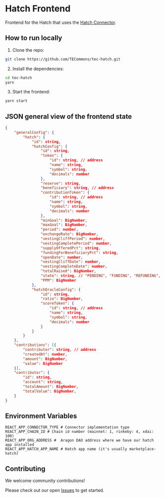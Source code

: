 # Hatch Frontend

Frontend for the Hatch that uses the [Hatch Connector](https://github.com/TECommons/hatch-connector). 

## How to run locally

1. Clone the repo:

```sh
git clone https://github.com/TECommons/tec-hatch.git
```

2. Install the dependencies:

```sh
cd tec-hatch
yarn
```

3. Start the frontend:

```sh
yarn start
```

## JSON general view of the frontend state

```json
{
    "generalConfig": {
        "hatch": {
            "id": string,
            "hatchConfig": {
                "id": string,
                "token": {
                    "id": string, // address
                    "name": string,
                    "symbol": string,
                    "decimals": number
                },
                "reserve": string,
                "beneficiary": string, // address
                "contributionToken": {
                    "id": string, // address
                    "name": string,
                    "symbol": string,
                    "decimals": number
                },
                "minGoal": BigNumber,
                "maxGoal": BigNumber,
                "period": number,
                "exchangeRate": BigNumber,
                "vestingCliffPeriod": number,
                "vestingCompletePeriod": number,
                "supplyOfferedPct": string,
                "fundingForBeneficiaryPct": string,
                "openDate": number,
                "vestingCliffDate": number,
                "vestingCompleteDate": number,
                "totalRaised": BigNumber,
                "state": string, // "PENDING", "FUNDING", "REFUNDING", "GOAL_REACHED" or "CLOSED",
                "PPM": BigNumber
            },
            "hatchOracleConfig": {
                "id": string,
                "ratio": BigNumber,
                "scoreToken": {
                    "id": string, // address
                    "name": string,
                    "symbol": string,
                    "decimals": number
                }
            }
        }
    },
    "contributions": [{
        "contributor": string, // address
        "createdAt": number,
        "amount": BigNumber,
        "value": BigNumber
    }],
    "contributor": {
        "id": string,
        "account": string,
        "totalAmount": BigNumber,
        "totalValue": BigNumber,
    }
}
```

## Environment Variables

```
REACT_APP_CONNECTOR_TYPE # Connector implementation type
REACT_APP_CHAIN_ID # Chain id number (mainnet: 1, rinkeby: 4, xdai: 100)
REACT_APP_ORG_ADDRESS #  Aragon DAO address where we have our hatch app installed
REACT_APP_HATCH_APP_NAME # Hatch app name (it's usually marketplace-hatch)
```

## Contributing

We welcome community contributions!

Please check out our open [Issues](https://github.com/TECommons/tec-hatch/issues) to get started.